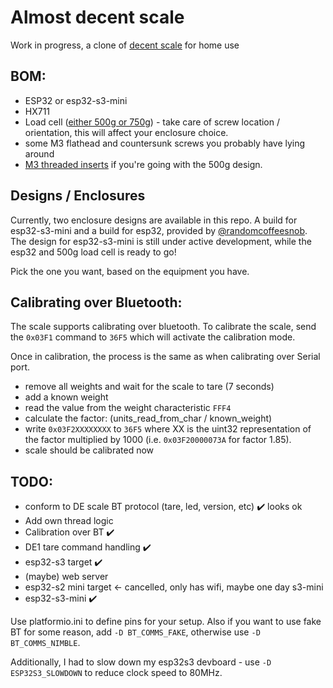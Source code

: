 # Almost decent scale

Work in progress, a clone of [decent scale](https://decentespresso.com/decentscale_api) for home use

## BOM:
- ESP32 or esp32-s3-mini
- HX711
- Load cell ([either 500g or 750g](https://www.aliexpress.com/item/32670225988.html)) - take care of screw location / orientation, this will affect your enclosure choice.
- some M3 flathead and countersunk screws you probably have lying around
- [M3 threaded inserts](https://www.aliexpress.com/item/1005002897983868.html) if you're going with the 500g design.

## Designs / Enclosures

Currently, two enclosure designs are available in this repo. A build for esp32-s3-mini and a build for esp32, provided by [@randomcoffeesnob](https://github.com/randomcoffeesnob).
The design for esp32-s3-mini is still under active development, while the esp32 and 500g load cell is ready to go!

Pick the one you want, based on the equipment you have.

## Calibrating over Bluetooth:

The scale supports calibrating over bluetooth. To calibrate the scale, send the `0x03F1` command to `36F5` which will activate the calibration mode.

Once in calibration, the process is the same as when calibrating over Serial port.
- remove all weights and wait for the scale to tare (7 seconds)
- add a known weight
- read the value from the weight characteristic `FFF4`
- calculate the factor: (units_read_from_char / known_weight)
- write `0x03F2XXXXXXXX` to `36F5` where XX is the uint32 representation of the factor multiplied by 1000 (i.e. `0x03F20000073A` for factor 1.85).
- scale should be calibrated now


## TODO:

- conform to DE scale BT protocol (tare, led, version, etc) ✔️ looks ok
- Add own thread logic
- Calibration over BT ✔️
- DE1 tare command handling ✔️
- esp32-s3 target ✔️
- (maybe) web server
- esp32-s2 mini target <- cancelled, only has wifi, maybe one day s3-mini
- esp32-s3-mini ✔️


Use platformio.ini to define pins for your setup. Also if you want to use fake BT for some reason, add `-D BT_COMMS_FAKE`, otherwise use `-D BT_COMMS_NIMBLE`.

Additionally, I had to slow down my esp32s3 devboard - use `-D ESP32S3_SLOWDOWN` to reduce clock speed to 80MHz.
